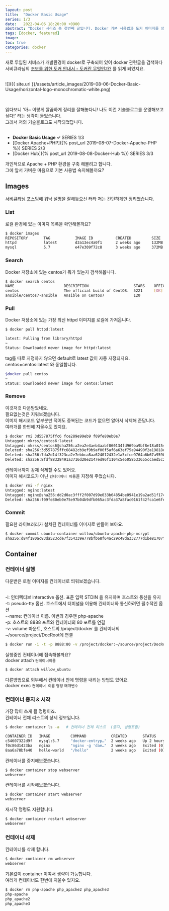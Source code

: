 ```yaml
---
layout: post
title:  "Docker Basic Usage"
series: 1/3
date:   2022-04-06 18:20:00 +0900
abstract: "Docker 시리즈 중 첫번째 글입니다. Docker 기본 사용법과 도커 이미지를 생성하여 도커 허브에 올려봅시다."
tags: [docker, featured]
image:
toc: true
categories: docker
---
```



새로 투입된 서비스가 개발환경이 docker로 구축되어 있어 docker 관련글을 검색하다  
서비큐라님의 [초보를 위한 도커 안내서 - 도커란 무엇인가?](https://subicura.com/2017/01/19/docker-guide-for-beginners-1.html) 를 읽게 되었지요.  
<br>  

![]({{ site.url }}/assets/article_images/2019-08-06-Docker-Basic-Usage/horizontal-logo-monochromatic-white.png)

<br>

읽다보니 '아~ 이렇게 깔끔하게 정리를 잘해놓다니! 나도 이런 기술블로그를 운영해보고 싶다!' 라는 생각이 들었습니다.  
그래서 저의 기술블로그도 시작되었답니다.   
<br>

* **Docker Basic Usage ✓** <span class="series">SERIES 1/3</span>
* [Docker Apache+PHP]({% post_url 2019-08-07-Docker-Apache-PHP %}) <span class="series">SERIES 2/3</span>
* [Docker Hub]({% post_url 2019-08-08-Docker-Hub %}) <span class="series">SERIES 3/3</span>


개인적으로 Apache + PHP 환경을 구축 해볼려고 합니다.  
그에 앞서 가벼운 마음으로 기본 사용법 숙지해볼까요?  


## Images

[서비큐라님](https://subicura.com/2017/01/19/docker-guide-for-beginners-1.html) 포스팅에 워낙 설명을 잘해놓으신 터라 저는 간단하게만 정리했습니다.  

### List

로컬 환경에 있는 이미지 목록을 확인해볼까요?  

```bash
$ docker images
REPOSITORY       TAG           IMAGE ID          CREATED         SIZE
httpd            latest        d3a13ec4a0f1      2 weeks ago     132MB
mysql            5.7           e47e309f72c8      3 weeks ago     372MB
```


### Search

Docker 저장소에 있는 centos가 뭐가 있는지 검색해봅니다.  

```bash
$ docker search centos
NAME                      DESCRIPTION                    STARS    OFFICIAL   AUTOMATED
centos                    The official build of CentOS.  5221     [OK]                
ansible/centos7-ansible   Ansible on Centos7             120                 [OK]
```


### Pull

Docker 저장소에 있는 가장 최신 httpd 이미지를 로컬에 가져옵니다.  

```bash
$ docker pull httpd:latest

latest: Pulling from library/httpd
~
Status: Downloaded newer image for httpd:latest
```

tag를 따로 지정하지 않으면 default로 latest 값이 자동 지정되지요.  
centos=centos:latest 와 동일합니다.

```bash
$docker pull centos
~
Status: Downloaded newer image for centos:latest
```

### Remove

이것저것 다운받았네요.   
필요없는것은 지워보겠습니다.  
이미지 해시코드 앞부분만 적어도 중복된는 코드가 없으면 알아서 삭제해 준답니다.  
여러개를 한번에 지울수도 있지요.

```bash
$ docker rmi 3d557875ffc6 fce289e99eb9 f09fe80eb0e7
Untagged: mkrss/centos6:latest
Untagged: mkrss/centos6@sha256:a2ea2e4aeb4aabf060134fd969ba9bf8e18a0154e123075c2d61694885aeaa6f
Deleted: sha256:3d557875ffc68482cb9ef9b9af00f5af6a63ef75a94490f2a19818e761c2cf24
Deleted: sha256:7da2d14f323ca2e7ebbca8aa624012432e1a5cfce9764a6b67a959b1f3cd915d
Deleted: sha256:8fdf88328491a3716d20e2147ed96f1104c5e5058533655ccaed5c29d889608a
```

컨테이너까지 강제 삭제할 수도 있어요.  
이미지 해시코드가 아닌 `컨테이이너 이름`을 지정해 주었습니다.

```bash
$ docker rmi -f nginx
Untagged: nginx:latest
Untagged: nginx@sha256:dd2d0ac3fff2f007d99e033b64854be0941e19a2ad51f174d9240dda20d9f534
Deleted: sha256:f09fe80eb0e75e97b04b9dfb065ac3fda37a8fac0161f42fca1e6fe4d0977c80
```


### Commit

필요한 라이브러리가 설치된 컨테이너를 이미지로 만들어 보아요.  

```bash
$ docker commit ubuntu-container willow/ubuntu-apache-php-mcrypt
sha256:d84f180ac83da523cde7f354339e778bfb68f64ac29c48da332777d1be81707f
```

## Container

### 컨테이너 실행


다운받은 로컬 이미지를 컨테이너로 띄워보겠습니다.  
<br>

 -i: 인터렉티브 interactive 옵션. 표준 입력 STDIN 을 유지하며 호스트와 통신을 유지  
 -t: pseudo-tty 옵션. 호스트에서 터미널을 이용해 컨테이너와 통신하려면 필수적인 옵션   
 --name: 컨테이너 이름. 이번의 경우엔 php-apache  
 -p: 호스트의 8888 포트와 컨테이너의 80 포트를 연결    
 -v: volume 마운트, 호스트의 /project/docker 를 컨테이너의 ~/source/project/DocRoot에 연결

```bash
$ docker run -i -t -p 8888:80 -v /project/docker:~/source/project/DocRoot --name php-apache
```


실행중인 컨테이너에 접속해볼까요?  
docker attach `컨테이너이름`  

```bash
$ docker attach willow_ubuntu
```

다른방법으로 외부에서 컨테이너 안에 명령을 내리는 방법도 있어요.  
docker exec `컨테이너 이름` `명령` `매개변수`



### 컨테이너 중지 & 시작

가장 많이 쓰게 될 명령이죠.  
컨테이너 전체 리스트의 상세 정보입니다.  

```bash
$ docker container ls -a   # 컨테이너 전체 리스트  (중지, 실행포함)

CONTAINER ID   IMAGE         COMMAND           CREATED       STATUS       PORTS                              NAMES
c54607322d9f   mysql:5.7     "docker-entryp…"  2 weeks ago   Up 2 hours   3060/tcp, 0.0.0.0:3060->3306/tcp   docker_mysql
f0c86d1423ba   nginx         "nginx -g 'dae…"  2 weeks ago   Exited (0)  2 hours ago                         webserver
8aa6a78bfe40   hello-world   "/hello"          2 weeks ago   Exited (0)  2 weeks ago                         agitated_buck
```

컨테이너를 중지해보겠습니다.  
```bash
$ docker container stop webserver
webserver
```


컨테이너를 시작해보겠습니다.
```bash
$ docker container start webserver
webserver
```

재시작 명령도 지원합니다.
```bash
$ docker container restart webserver
webserver
```


### 컨테이너 삭제

컨테이너를 삭제 합니다.
```bash
$ docker container rm webserver
webserver
```


기본값이 container 이여서 생략이 가능합니다.  
여러개 컨테이너도 한번에 지울수 있지요.

```bash
$ docker rm php-apache php_apache2 php_apache3
php-apache
php_apache2
php_apache3
```
